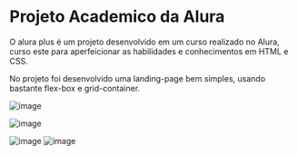 # Projeto Academico da Alura

O alura plus é um projeto desenvolvido em um curso realizado no Alura, curso este para aperfeicionar as habilidades e conhecimentos em HTML e CSS.

No projeto foi desenvolvido uma landing-page bem simples, usando bastante flex-box e grid-container. 

![image](https://user-images.githubusercontent.com/71992466/203557824-42846210-187f-406a-9495-bd2c2a25a0b3.png)

![image](https://user-images.githubusercontent.com/71992466/203558037-6dd5e053-ca33-4606-aa71-279dc5a45dbe.png)

![image](https://user-images.githubusercontent.com/71992466/203558103-c9b2d227-8dfd-45db-b306-3dbc8d0a0861.png)
![image](https://user-images.githubusercontent.com/71992466/203558142-aaea8c1a-ddf6-4468-a692-cc2d504b95fd.png)
